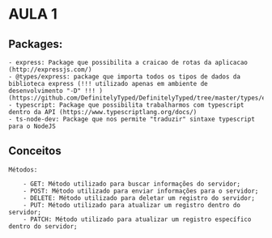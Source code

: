 # AULA 1

## Packages:
    - express: Package que possibilita a craicao de rotas da aplicacao (http://expressjs.com/)
    - @types/express: package que importa todos os tipos de dados da biblioteca express (!!! utilizado apenas em ambiente de desenvolvimento "-D" !!! ) (https://github.com/DefinitelyTyped/DefinitelyTyped/tree/master/types/express)
    - typescript: Package que possibilita trabalharmos com typescript dentro da API (https://www.typescriptlang.org/docs/)
    - ts-node-dev: Package que nos permite "traduzir" sintaxe typescript para o NodeJS

## Conceitos

    Métodos:

        - GET: Método utilizado para buscar informações do servidor;
        - POST: Método utilizado para enviar informações para o servidor;
        - DELETE: Método utilizado para deletar um registro do servidor;
        - PUT: Método utilizado para atualizar um registro dentro do servidor;
        - PATCH: Método utilizado para atualizar um registro específico dentro do servidor;
